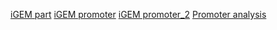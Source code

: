 [iGEM part](igem_part.rmd)
[iGEM promoter](igem_promoter.html)
[iGEM promoter_2](Promoter.rmd)
[Promoter analysis](0419.rmd)
